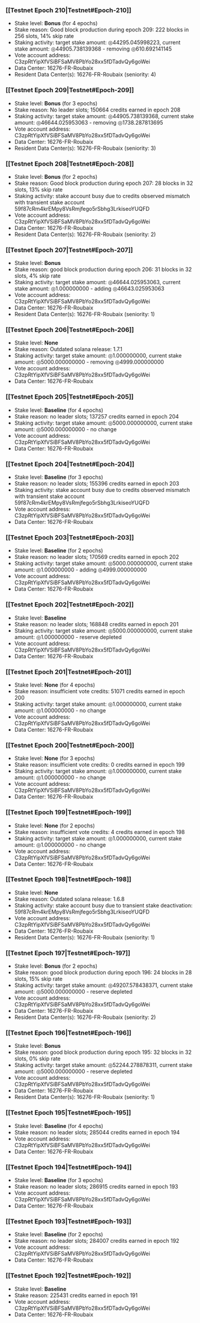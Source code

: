 ### [[Testnet Epoch 210|Testnet#Epoch-210]]
* Stake level: **Bonus** (for 4 epochs)
* Stake reason: Good block production during epoch 209: 222 blocks in 256 slots, 14% skip rate
* Staking activity: target stake amount: ◎44295.045998223, current stake amount: ◎44905.738139368 - removing ◎610.692141145
* Vote account address: C3zpRtYipXfVSiBFSaMV8PbYo28xx5fDTadvQy6goWei
* Data Center: 16276-FR-Roubaix
* Resident Data Center(s): 16276-FR-Roubaix (seniority: 4)
### [[Testnet Epoch 209|Testnet#Epoch-209]]
* Stake level: **Bonus** (for 3 epochs)
* Stake reason: No leader slots; 150664 credits earned in epoch 208
* Staking activity: target stake amount: ◎44905.738139368, current stake amount: ◎46644.025953063 - removing ◎1738.287813695
* Vote account address: C3zpRtYipXfVSiBFSaMV8PbYo28xx5fDTadvQy6goWei
* Data Center: 16276-FR-Roubaix
* Resident Data Center(s): 16276-FR-Roubaix (seniority: 3)
### [[Testnet Epoch 208|Testnet#Epoch-208]]
* Stake level: **Bonus** (for 2 epochs)
* Stake reason: Good block production during epoch 207: 28 blocks in 32 slots, 13% skip rate
* Staking activity: stake account busy due to credits observed mismatch with transient stake account 59f87cRm4krEMpy8VsRmjfego5rSbhg3LrkiseoYUQFD
* Vote account address: C3zpRtYipXfVSiBFSaMV8PbYo28xx5fDTadvQy6goWei
* Data Center: 16276-FR-Roubaix
* Resident Data Center(s): 16276-FR-Roubaix (seniority: 2)
### [[Testnet Epoch 207|Testnet#Epoch-207]]
* Stake level: **Bonus**
* Stake reason: good block production during epoch 206: 31 blocks in 32 slots, 4% skip rate
* Staking activity: target stake amount: ◎46644.025953063, current stake amount: ◎1.000000000 - adding ◎46643.025953063
* Vote account address: C3zpRtYipXfVSiBFSaMV8PbYo28xx5fDTadvQy6goWei
* Data Center: 16276-FR-Roubaix
* Resident Data Center(s): 16276-FR-Roubaix (seniority: 1)
### [[Testnet Epoch 206|Testnet#Epoch-206]]
* Stake level: **None**
* Stake reason: Outdated solana release: 1.7.1
* Staking activity: target stake amount: ◎1.000000000, current stake amount: ◎5000.000000000 - removing ◎4999.000000000
* Vote account address: C3zpRtYipXfVSiBFSaMV8PbYo28xx5fDTadvQy6goWei
* Data Center: 16276-FR-Roubaix
### [[Testnet Epoch 205|Testnet#Epoch-205]]
* Stake level: **Baseline** (for 4 epochs)
* Stake reason: no leader slots; 137257 credits earned in epoch 204
* Staking activity: target stake amount: ◎5000.000000000, current stake amount: ◎5000.000000000 - no change
* Vote account address: C3zpRtYipXfVSiBFSaMV8PbYo28xx5fDTadvQy6goWei
* Data Center: 16276-FR-Roubaix
### [[Testnet Epoch 204|Testnet#Epoch-204]]
* Stake level: **Baseline** (for 3 epochs)
* Stake reason: no leader slots; 155396 credits earned in epoch 203
* Staking activity: stake account busy due to credits observed mismatch with transient stake account 59f87cRm4krEMpy8VsRmjfego5rSbhg3LrkiseoYUQFD
* Vote account address: C3zpRtYipXfVSiBFSaMV8PbYo28xx5fDTadvQy6goWei
* Data Center: 16276-FR-Roubaix
### [[Testnet Epoch 203|Testnet#Epoch-203]]
* Stake level: **Baseline** (for 2 epochs)
* Stake reason: no leader slots; 170569 credits earned in epoch 202
* Staking activity: target stake amount: ◎5000.000000000, current stake amount: ◎1.000000000 - adding ◎4999.000000000
* Vote account address: C3zpRtYipXfVSiBFSaMV8PbYo28xx5fDTadvQy6goWei
* Data Center: 16276-FR-Roubaix
### [[Testnet Epoch 202|Testnet#Epoch-202]]
* Stake level: **Baseline**
* Stake reason: no leader slots; 168848 credits earned in epoch 201
* Staking activity: target stake amount: ◎5000.000000000, current stake amount: ◎1.000000000 - reserve depleted
* Vote account address: C3zpRtYipXfVSiBFSaMV8PbYo28xx5fDTadvQy6goWei
* Data Center: 16276-FR-Roubaix
### [[Testnet Epoch 201|Testnet#Epoch-201]]
* Stake level: **None** (for 4 epochs)
* Stake reason: insufficient vote credits: 51071 credits earned in epoch 200
* Staking activity: target stake amount: ◎1.000000000, current stake amount: ◎1.000000000 - no change
* Vote account address: C3zpRtYipXfVSiBFSaMV8PbYo28xx5fDTadvQy6goWei
* Data Center: 16276-FR-Roubaix
### [[Testnet Epoch 200|Testnet#Epoch-200]]
* Stake level: **None** (for 3 epochs)
* Stake reason: insufficient vote credits: 0 credits earned in epoch 199
* Staking activity: target stake amount: ◎1.000000000, current stake amount: ◎1.000000000 - no change
* Vote account address: C3zpRtYipXfVSiBFSaMV8PbYo28xx5fDTadvQy6goWei
* Data Center: 16276-FR-Roubaix
### [[Testnet Epoch 199|Testnet#Epoch-199]]
* Stake level: **None** (for 2 epochs)
* Stake reason: insufficient vote credits: 4 credits earned in epoch 198
* Staking activity: target stake amount: ◎1.000000000, current stake amount: ◎1.000000000 - no change
* Vote account address: C3zpRtYipXfVSiBFSaMV8PbYo28xx5fDTadvQy6goWei
* Data Center: 16276-FR-Roubaix
### [[Testnet Epoch 198|Testnet#Epoch-198]]
* Stake level: **None**
* Stake reason: Outdated solana release: 1.6.8
* Staking activity: stake account busy due to transient stake deactivation: 59f87cRm4krEMpy8VsRmjfego5rSbhg3LrkiseoYUQFD
* Vote account address: C3zpRtYipXfVSiBFSaMV8PbYo28xx5fDTadvQy6goWei
* Data Center: 16276-FR-Roubaix
* Resident Data Center(s): 16276-FR-Roubaix (seniority: 1)
### [[Testnet Epoch 197|Testnet#Epoch-197]]
* Stake level: **Bonus** (for 2 epochs)
* Stake reason: good block production during epoch 196: 24 blocks in 28 slots, 15% skip rate
* Staking activity: target stake amount: ◎49207.578438371, current stake amount: ◎5000.000000000 - reserve depleted
* Vote account address: C3zpRtYipXfVSiBFSaMV8PbYo28xx5fDTadvQy6goWei
* Data Center: 16276-FR-Roubaix
* Resident Data Center(s): 16276-FR-Roubaix (seniority: 2)
### [[Testnet Epoch 196|Testnet#Epoch-196]]
* Stake level: **Bonus**
* Stake reason: good block production during epoch 195: 32 blocks in 32 slots, 0% skip rate
* Staking activity: target stake amount: ◎52244.278878311, current stake amount: ◎5000.000000000 - reserve depleted
* Vote account address: C3zpRtYipXfVSiBFSaMV8PbYo28xx5fDTadvQy6goWei
* Data Center: 16276-FR-Roubaix
* Resident Data Center(s): 16276-FR-Roubaix (seniority: 1)
### [[Testnet Epoch 195|Testnet#Epoch-195]]
* Stake level: **Baseline** (for 4 epochs)
* Stake reason: no leader slots; 285044 credits earned in epoch 194
* Vote account address: C3zpRtYipXfVSiBFSaMV8PbYo28xx5fDTadvQy6goWei
* Data Center: 16276-FR-Roubaix
### [[Testnet Epoch 194|Testnet#Epoch-194]]
* Stake level: **Baseline** (for 3 epochs)
* Stake reason: no leader slots; 286915 credits earned in epoch 193
* Vote account address: C3zpRtYipXfVSiBFSaMV8PbYo28xx5fDTadvQy6goWei
* Data Center: 16276-FR-Roubaix
### [[Testnet Epoch 193|Testnet#Epoch-193]]
* Stake level: **Baseline** (for 2 epochs)
* Stake reason: no leader slots; 284007 credits earned in epoch 192
* Vote account address: C3zpRtYipXfVSiBFSaMV8PbYo28xx5fDTadvQy6goWei
* Data Center: 16276-FR-Roubaix
### [[Testnet Epoch 192|Testnet#Epoch-192]]
* Stake level: **Baseline**
* Stake reason: 225431 credits earned in epoch 191
* Vote account address: C3zpRtYipXfVSiBFSaMV8PbYo28xx5fDTadvQy6goWei
* Data Center: 16276-FR-Roubaix